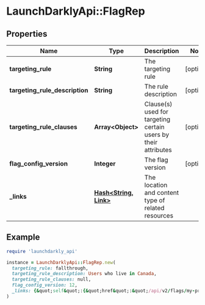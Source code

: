 # LaunchDarklyApi::FlagRep

## Properties

| Name | Type | Description | Notes |
| ---- | ---- | ----------- | ----- |
| **targeting_rule** | **String** | The targeting rule | [optional] |
| **targeting_rule_description** | **String** | The rule description | [optional] |
| **targeting_rule_clauses** | **Array&lt;Object&gt;** | Clause(s) used for targeting certain users by their attributes | [optional] |
| **flag_config_version** | **Integer** | The flag version | [optional] |
| **_links** | [**Hash&lt;String, Link&gt;**](Link.md) | The location and content type of related resources |  |

## Example

```ruby
require 'launchdarkly_api'

instance = LaunchDarklyApi::FlagRep.new(
  targeting_rule: fallthrough,
  targeting_rule_description: Users who live in Canada,
  targeting_rule_clauses: null,
  flag_config_version: 12,
  _links: {&quot;self&quot;:{&quot;href&quot;:&quot;/api/v2/flags/my-project/my-flag&quot;,&quot;type&quot;:&quot;application/json&quot;}}
)
```

